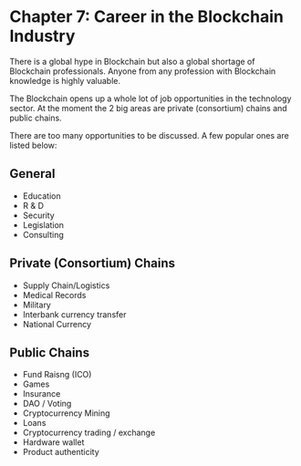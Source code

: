 # Chapter 7: Career in the Blockchain Industry

There is a global hype in Blockchain but also a global shortage of Blockchain professionals. Anyone from any profession with Blockchain knowledge is highly valuable.

The Blockchain opens up a whole lot of job opportunities in the technology sector. At the moment the 2 big areas are private (consortium) chains and public chains.

There are too many opportunities to be discussed. A few popular ones are listed below:

## General

* Education
* R & D
* Security
* Legislation
* Consulting

## Private (Consortium) Chains

* Supply Chain/Logistics
* Medical Records
* Military
* Interbank currency transfer
* National Currency

## Public Chains

* Fund Raisng (ICO)
* Games
* Insurance
* DAO / Voting
* Cryptocurrency Mining
* Loans
* Cryptocurrency trading / exchange
* Hardware wallet
* Product authenticity
